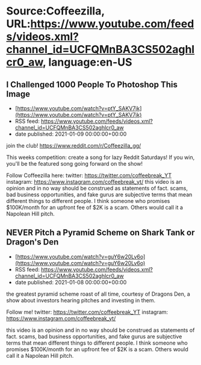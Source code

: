 # Source:Coffeezilla, URL:https://www.youtube.com/feeds/videos.xml?channel_id=UCFQMnBA3CS502aghlcr0_aw, language:en-US

## I Challenged 1000 People To Photoshop This Image
 - [https://www.youtube.com/watch?v=ptY_SAKV7jk](https://www.youtube.com/watch?v=ptY_SAKV7jk)
 - RSS feed: https://www.youtube.com/feeds/videos.xml?channel_id=UCFQMnBA3CS502aghlcr0_aw
 - date published: 2021-01-09 00:00:00+00:00

join the club! https://www.reddit.com/r/Coffeezilla_gg/

This weeks competition: create a song for lazy Reddit Saturdays! If you win, you'll be the featured song going forward on the show!

Follow Coffeezilla here:
twitter: https://twitter.com/coffeebreak_YT
instagram: https://www.instagram.com/coffeebreak_yt/
this video is an opinion and in no way should be construed as statements of fact. scams, bad business opportunities, and fake gurus are subjective terms that mean different things to different people. I think someone who promises $100K/month for an upfront fee of $2K is a scam. Others would call it a Napolean Hill pitch.

## NEVER Pitch a Pyramid Scheme on Shark Tank or Dragon's Den
 - [https://www.youtube.com/watch?v=guY6w20Lv6o](https://www.youtube.com/watch?v=guY6w20Lv6o)
 - RSS feed: https://www.youtube.com/feeds/videos.xml?channel_id=UCFQMnBA3CS502aghlcr0_aw
 - date published: 2021-01-08 00:00:00+00:00

the greatest pyramid scheme roast of all time, courtesy of Dragons Den, a show about investors hearing pitches and investing in them.

Follow me!
twitter: https://twitter.com/coffeebreak_YT
instagram: https://www.instagram.com/coffeebreak_yt/

this video is an opinion and in no way should be construed as statements of fact. scams, bad business opportunities, and fake gurus are subjective terms that mean different things to different people. I think someone who promises $100K/month for an upfront fee of $2K is a scam. Others would call it a Napolean Hill pitch.

